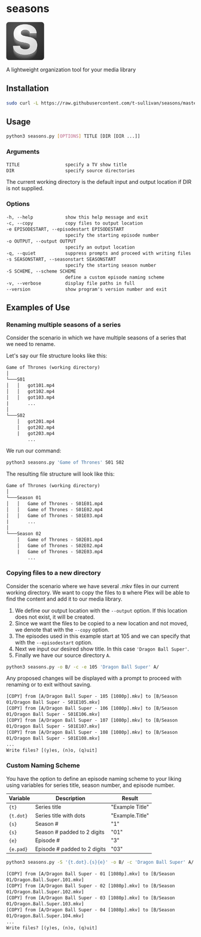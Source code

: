 # seasons

<img src="assets/img/readme/header.png" width="20%" />

A lightweight organization tool for your media library

## Installation
```bash
sudo curl -L https://raw.githubusercontent.com/t-sullivan/seasons/master/seasons.py -o seasons.py
```

## Usage
```bash
python3 seasons.py [OPTIONS] TITLE [DIR [DIR ...]]
```

### Arguments
```
TITLE                 specify a TV show title
DIR                   specify source directories
```
The current working directory is the default input and output location if DIR is not supplied.

### Options
```
-h, --help            show this help message and exit
-c, --copy            copy files to output location
-e EPISODESTART, --episodestart EPISODESTART
                      specify the starting episode number
-o OUTPUT, --output OUTPUT
                      specify an output location
-q, --quiet           suppress prompts and proceed with writing files
-s SEASONSTART, --seasonstart SEASONSTART
                      specify the starting season number
-S SCHEME, --scheme SCHEME
                      define a custom episode naming scheme
-v, --verbose         display file paths in full
--version             show program's version number and exit
```

## Examples of Use
### Renaming multiple seasons of a series

Consider the scenario in which we have multiple seasons of a series that we need to rename.

Let's say our file structure looks like this:
```
Game of Thrones (working directory)
│
└───S01
│   │   got101.mp4
│   │   got102.mp4
│   │   got103.mp4
|       ...
│
└───S02
    │   got201.mp4
    │   got202.mp4
    |   got203.mp4
        ...
```

We run our command:
```bash
python3 seasons.py 'Game of Thrones' S01 S02
```

The resulting file structure will look like this:
```
Game of Thrones (working directory)
│
└───Season 01
│   │   Game of Thrones - S01E01.mp4
│   │   Game of Thrones - S01E02.mp4
│   │   Game of Thrones - S01E03.mp4
|       ...
│
└───Season 02
    │   Game of Thrones - S02E01.mp4
    │   Game of Thrones - S02E02.mp4
    |   Game of Thrones - S02E03.mp4
        ...
```

### Copying files to a new directory

Consider the scenario where we have several .mkv files in our current working directory. We want to copy the files to ```B``` where Plex will be able to find the content and add it to our media library.

1. We define our output location with the `--output` option. If this location does not exist, it will be created.
2. Since we want the files to be copied to a new location and not moved, we denote that with the `--copy` option.
3. The episodes used in this example start at 105 and we can specify that with the `--episodestart` option.
4. Next we input our desired show title. In this case `'Dragon Ball Super'`.
5. Finally we have our source directory `A`.

```bash
python3 seasons.py -o B/ -c -e 105 'Dragon Ball Super' A/
```

Any proposed changes will be displayed with a prompt to proceed with renaming or to exit without saving.

```
[COPY] from [A/Dragon Ball Super - 105 [1080p].mkv] to [B/Season 01/Dragon Ball Super - S01E105.mkv]
[COPY] from [A/Dragon Ball Super - 106 [1080p].mkv] to [B/Season 01/Dragon Ball Super - S01E106.mkv]
[COPY] from [A/Dragon Ball Super - 107 [1080p].mkv] to [B/Season 01/Dragon Ball Super - S01E107.mkv]
[COPY] from [A/Dragon Ball Super - 108 [1080p].mkv] to [B/Season 01/Dragon Ball Super - S01E108.mkv]
...
Write files? [(y)es, (n)o, (q)uit]
```

### Custom Naming Scheme

You have the option to define an episode naming scheme to your liking using variables for series title, season number, and episode number.

|Variable   	|Description   	                |Result   	        |
|---	        |---	                        |---	            |
|`{t}`   	    |Series title   	            |"Example Title"    |
|`{t.dot}`   	|Series title with dots         |"Example.Title"    |
|`{s}`  	    |Season #   	                |"1"   	            |
|`{s}`  	    |Season # padded to 2 digits    |"01"   	        |
|`{e}`   	    |Episode #   	                |"3"  	            |
|`{e.pad}`   	|Episode # padded to 2 digits   |"03"  	            |

```bash
python3 seasons.py -S '{t.dot}.{s}{e}' -o B/ -c 'Dragon Ball Super' A/
```

```
[COPY] from [A/Dragon Ball Super - 01 [1080p].mkv] to [B/Season 01/Dragon.Ball.Super.101.mkv]
[COPY] from [A/Dragon Ball Super - 02 [1080p].mkv] to [B/Season 01/Dragon.Ball.Super.102.mkv]
[COPY] from [A/Dragon Ball Super - 03 [1080p].mkv] to [B/Season 01/Dragon.Ball.Super.103.mkv]
[COPY] from [A/Dragon Ball Super - 04 [1080p].mkv] to [B/Season 01/Dragon.Ball.Super.104.mkv]
...
Write files? [(y)es, (n)o, (q)uit]
```